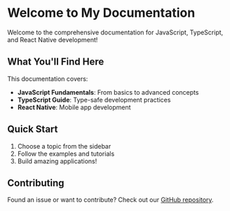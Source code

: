 # Welcome to My Documentation

Welcome to the comprehensive documentation for JavaScript, TypeScript, and React Native development!

## What You'll Find Here

This documentation covers:

- **JavaScript Fundamentals**: From basics to advanced concepts
- **TypeScript Guide**: Type-safe development practices
- **React Native**: Mobile app development

## Quick Start

1. Choose a topic from the sidebar
2. Follow the examples and tutorials
3. Build amazing applications!

## Contributing

Found an issue or want to contribute? Check out our [GitHub repository](https://github.com/your-username/reference).
